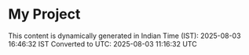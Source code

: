 # My Project

This content is dynamically generated in Indian Time (IST): 2025-08-03 16:46:32 IST
Converted to UTC: 2025-08-03 11:16:32 UTC
